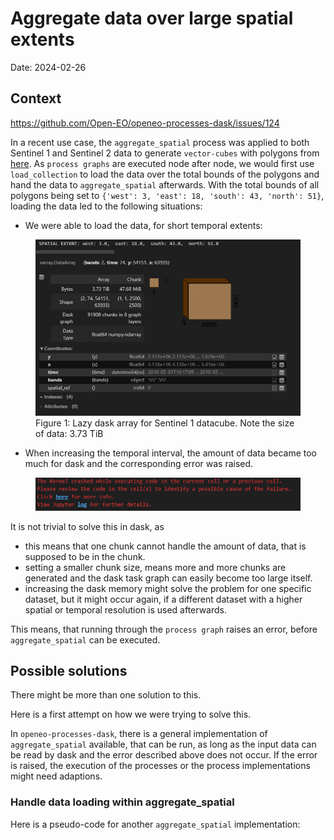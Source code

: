 # Aggregate data over large spatial extents

Date: 2024-02-26

## Context

https://github.com/Open-EO/openeo-processes-dask/issues/124

In a recent use case, the `aggregate_spatial` process was applied to both Sentinel 1 and Sentinel 2 data to generate `vector-cubes` with polygons from [here](https://github.com/openEOPlatform/SRR3_notebooks/blob/main/notebooks/resources/UC8/vector_data/target_canopy_cover_60m_WGS84/target_canopy_cover_WGS84_60m.geojson). As `process graphs` are executed node after node, we would first use `load_collection` to load the data over the total bounds of the polygons and hand the data to `aggregate_spatial` afterwards. 
With the total bounds of all polygons being set to `{'west': 3, 'east': 18, 'south': 43, 'north': 51}`, loading the data led to the following situations: 

- We were able to load the data, for short temporal extents: 
<figure>
    <img src="./data.png" alt="Datacube">
    <figcaption>Figure 1: Lazy dask array for Sentinel 1 datacube. Note the size of data: 3.73 TiB</figcaption>
</figure>

- When increasing the temporal interval, the amount of data became too much for dask and the corresponding error was raised. 
<figure>
    <img src="./data_crash.png" alt="Errormessage">
</figure>

It is not trivial to solve this in dask, as 
- this means that one chunk cannot handle the amount of data, that is supposed to be in the chunk.
- setting a smaller chunk size, means more and more chunks are generated and the dask task graph can easily become too large itself.
- increasing the dask memory might solve the problem for one specific dataset, but it might occur again, if a different dataset with a higher spatial or temporal resolution is used afterwards. 

This means, that running through the `process graph` raises an error, before `aggregate_spatial` can be executed. 

## Possible solutions

There might be more than one solution to this. 

Here is a first attempt on how we were trying to solve this.  

In `openeo-processes-dask`, there is a general implementation of `aggregate_spatial` available, that can be run, as long as the input data can be read by dask and the error described above does not occur. If the error is raised, the execution of the processes or the process implementations might need adaptions.

### Handle data loading within aggregate_spatial

Here is a pseudo-code for another `aggregate_spatial` implementation: 

<CodeSwitcher>
<template v-slot:py>

```python
def aggregate_spatial(
    data,
    geometries,
    reducer):

    vector_cube = []
    groups = group_geometries(geometries)

    for group in groups:
        small_data = load_collection(group.bounds)
        small_data = apply_processes(small_data)

        for geometry in group: 
            polygon_data = aggregate(small_data, geometry, reducer)
            vector_cube.append(polygon_data)
    
    return vector_cube
``` 

Remarks: 
- you might want to group your geometries based on how close they are to each other
- handling data loading inside of the aggregate_spatial process can be very backend specific, depending on how you define the load_collection process and on how you execute process graphs - you might need to delay the data loading in load_collection, if the process is executed before aggregate_spatial. 
- when you load the data in aggregate spatial, you might also need to apply processes to it that are in the process_graph and should be executed prior to aggregate_spatial. 
- if you group your geometries in the beginning, the order of the resulting vector_cube might be adapted, you might want to sort the data in a final step. 
- the code seems rather basic, as it makes use of a simple for-loop. We were trying to avoid this, but ran into several issues for the other attempts we had. (Trying to handle this in dask, might make the task graph too large. Trying to use sparse arrays can be very tricky, when geometries are distributed all over Europe, and do not have a native order. ) 

